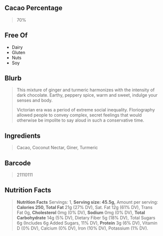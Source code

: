 ## Cacao Percentage
> 70%

## Free Of
- Dairy
- Gluten
- Nuts
- Soy

## Blurb
> This mixture of ginger and turmeric harmonizes with the intensity of dark chocolate. Earthy, peppery spice, warm and sweet, indulge your senses and body.
> 
> Victorian era was a period of extreme social inequality. Floriography allowed people to convey complex, secret feelings that would otherwise be impolite to say aloud in such a conservative time.

## Ingredients
> Cacao, Coconut Nectar, Giner, Turmeric

## Barcode
> 21110111

## Nutrition Facts
> **Nutrition Facts** Servings: 1, **Serving size: 45.5g,** Amount per serving: **Calories 250, Total Fat** 21g (27% DV), Sat. Fat 12g (61% DV), Trans Fat 0g, **Cholesterol** 0mg (0% DV), **Sodium** 0mg (0% DV), **Total Carbohydrate** 14g (5% DV), Dietary Fiber 5g (18% DV), Total Sugars 6g (Includes 6g Added Sugars, 11% DV), **Protein** 3g (6% DV), Vitamin D (0% DV), Calcium (0% DV), Iron (10% DV), Potassium (1% DV).
